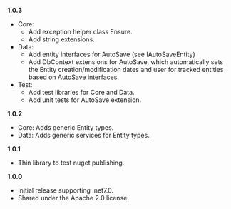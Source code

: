 
**1.0.3**
* Core:
  * Add exception helper class Ensure.
  * Add string extensions.
* Data:
  * Add entity interfaces for AutoSave (see IAutoSaveEntity)
  * Add DbContext extensions for AutoSave, which automatically sets the Entity creation/modification dates and user for tracked entities based on AutoSave interfaces.
* Test:
  * Add test libraries for Core and Data.
  * Add unit tests for AutoSave extension.
 
**1.0.2**
* Core: Adds generic Entity types.
* Data: Adds generic services for Entity types.

**1.0.1**
* Thin library to test nuget publishing.

**1.0.0**
* Initial release supporting .net7.0.
* Shared under the Apache 2.0 license.
